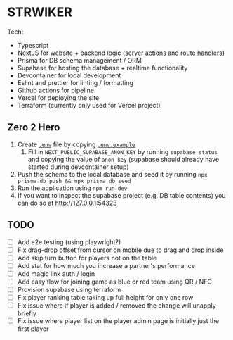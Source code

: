 # STRWIKER

Tech:

- Typescript
- NextJS for website + backend logic ([server actions](https://nextjs.org/docs/app/building-your-application/data-fetching/server-actions-and-mutations) and [route handlers](https://nextjs.org/docs/app/building-your-application/routing/route-handlers))
- Prisma for DB schema management / ORM
- Supabase for hosting the database + realtime functionality
- Devcontainer for local development
- Eslint and prettier for linting / formatting
- Github actions for pipeline
- Vercel for deploying the site
- Terraform (currently only used for Vercel project)

## Zero 2 Hero

1. Create [`.env`](./.env) file by copying [`.env.example`](./.env.example)
   1. Fill in `NEXT_PUBLIC_SUPABASE_ANON_KEY` by running `supabase status` and copying the value of `anon key` (supabase should already have started during devcontainer setup)
1. Push the schema to the local database and seed it by running `npx prisma db push && npx prisma db seed`
1. Run the application using `npm run dev`
1. If you want to inspect the supabase project (e.g. DB table contents) you can do so at http://127.0.0.1:54323

## TODO

- [ ] Add e2e testing (using playwright?)
- [ ] Fix drag-drop offset from cursor on mobile due to drag and drop inside
- [ ] Add skip turn button for players not on the table
- [ ] Add stat for how much you increase a partner's performance
- [ ] Add magic link auth / login
- [ ] Add easy flow for joining game as blue or red team using QR / NFC
- [ ] Provision supabase using terraform
- [ ] Fix player ranking table taking up full height for only one row
- [ ] Fix issue where if player is added / removed the change will unapply briefly
- [ ] Fix issue where player list on the player admin page is initially just the first player
